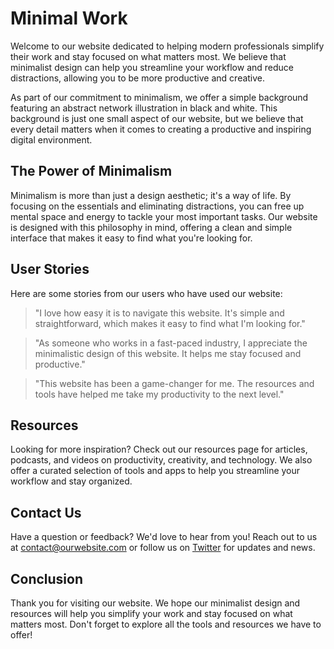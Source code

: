 <!--font:Poppins-->

# Minimal Work

Welcome to our website dedicated to helping modern professionals simplify their work and stay focused on what matters most. We believe that minimalist design can help you streamline your workflow and reduce distractions, allowing you to be more productive and creative.

As part of our commitment to minimalism, we offer a simple background featuring an abstract network illustration in black and white. This background is just one small aspect of our website, but we believe that every detail matters when it comes to creating a productive and inspiring digital environment.

## The Power of Minimalism

Minimalism is more than just a design aesthetic; it's a way of life. By focusing on the essentials and eliminating distractions, you can free up mental space and energy to tackle your most important tasks. Our website is designed with this philosophy in mind, offering a clean and simple interface that makes it easy to find what you're looking for.

## User Stories

Here are some stories from our users who have used our website:

> "I love how easy it is to navigate this website. It's simple and straightforward, which makes it easy to find what I'm looking for."

> "As someone who works in a fast-paced industry, I appreciate the minimalistic design of this website. It helps me stay focused and productive."

> "This website has been a game-changer for me. The resources and tools have helped me take my productivity to the next level."

## Resources

Looking for more inspiration? Check out our resources page for articles, podcasts, and videos on productivity, creativity, and technology. We also offer a curated selection of tools and apps to help you streamline your workflow and stay organized.

## Contact Us

Have a question or feedback? We'd love to hear from you! Reach out to us at [contact@ourwebsite.com](mailto:contact@ourwebsite.com) or follow us on [Twitter](#) for updates and news.

## Conclusion

Thank you for visiting our website. We hope our minimalist design and resources will help you simplify your work and stay focused on what matters most. Don't forget to explore all the tools and resources we have to offer!

<!--

Write me content for website with wallpaper which alt text is:

"A wallpaper with a simple illustration of an abstract network, in a minimal color palette of black and white."

The name/title of the page should not be 1:1 copy of the alt text but rather a real content of the website which is using this wallpaper.

- Use markdown format 
- Start with heading
- Heading should be short and concise
- The content should look like a real website 
- The website should not be about the wallpaper, wallpaper is just a related background
- Heading should be contain work "wallpaper" or "background"
- Include real sections like references, contact, user stories, etc. use things relevant to the page purpose.
- Feel free to use structure like headings, bullets, numbering, blockquotes, paragraphs, horizontal lines, etc.
- You can use formatting like bold or _italic_
- You can include UTF-8 emojis
- Links should be only #hash anchors (and you can refer to the document itself)
- Do not include images


---


# Networked: A Minimalist Wallpaper for the Modern Workplace

Welcome to Networked, a website dedicated to providing resources and inspiration for modern professionals. Our goal is to help you stay connected, productive, and inspired in your work and life.

As part of our commitment to minimalist design, we are proud to offer a simple yet striking wallpaper featuring an abstract network illustration in black and white. This wallpaper is perfect for anyone looking to add a touch of sophistication to their digital workspace without overwhelming their senses.

## About the Wallpaper

Our wallpaper features a clean and minimalistic design, with a simple illustration of an abstract network. The black and white color palette adds a touch of elegance and professionalism, making it the perfect choice for any modern workspace.

We understand that your digital workspace is an extension of your personality and style, which is why we offer a variety of wallpapers to suit different tastes and preferences. Whether you prefer bold colors or subtle patterns, we have something for everyone.

## User Stories

Here are some stories from our users who have downloaded our wallpaper:

> "I love the simplicity of this wallpaper. It's not too distracting, but it still adds a nice touch to my desktop."

> "I'm always on the lookout for new wallpapers to keep my workspace fresh and inspiring. This one definitely fits the bill."

> "As someone who works in tech, I appreciate the nod to networks and connectivity in this wallpaper. It's a subtle reminder of what I do every day."

## Resources

Looking for more inspiration? Check out our resources page for articles, podcasts, and videos on productivity, creativity, and technology. We also offer a curated selection of tools and apps to help you streamline your workflow and stay organized.

## Contact Us

Have a question or feedback? We'd love to hear from you! Reach out to us at [contact@networked.com](mailto:contact@networked.com) or follow us on [Twitter](#) for updates and news.

## Conclusion

Thank you for visiting Networked. We hope our wallpaper and resources will help you stay connected, productive, and inspired in your work and life. Don't forget to download our wallpaper and share it with your friends and colleagues!


---


Heading should not include word "wallpaper". The website should not be about the wallpaper itself, wallpaper is just a related background, rewrite whole content.


---


# The Power of Minimalism: A Website for Modern Professionals

Welcome to our website dedicated to helping modern professionals stay connected, productive, and inspired. As part of our commitment to minimalist design, we offer a simple yet striking background featuring an abstract network illustration in black and white.

## About the Background

Our background features a clean and minimalistic design, with a simple illustration of an abstract network. The black and white color palette adds a touch of elegance and professionalism, making it the perfect choice for any modern workspace.

While the background is just one small aspect of our website, we believe that every detail matters when it comes to creating a productive and inspiring digital environment. That's why we offer a variety of resources and tools to help you streamline your workflow and stay focused on what matters most.

## User Stories

Here are some stories from our users who have used our website:

> "I love how easy it is to navigate this website. It's simple and straightforward, which makes it easy to find what I'm looking for."

> "As someone who works in a fast-paced industry, I appreciate the minimalistic design of this website. It helps me stay focused and productive."

> "This website has been a game-changer for me. The resources and tools have helped me take my productivity to the next level."

## Resources

Looking for more inspiration? Check out our resources page for articles, podcasts, and videos on productivity, creativity, and technology. We also offer a curated selection of tools and apps to help you streamline your workflow and stay organized.

## Contact Us

Have a question or feedback? We'd love to hear from you! Reach out to us at [contact@ourwebsite.com](mailto:contact@ourwebsite.com) or follow us on [Twitter](#) for updates and news.

## Conclusion

Thank you for visiting our website. We hope our background and resources will help you stay connected, productive, and inspired in your work and life. Don't forget to explore all the tools and resources we have to offer!


---


Heading is too long, rewrite whole content.


---


# Streamline Your Workflow with Minimalist Design

Welcome to our website dedicated to helping modern professionals stay connected, productive, and inspired. Our focus is on minimalist design, which we believe can help you streamline your workflow and stay focused on what matters most.

As part of our commitment to minimalism, we offer a simple yet striking background featuring an abstract network illustration in black and white. This background is just one small aspect of our website, but we believe that every detail matters when it comes to creating a productive and inspiring digital environment.

## The Power of Minimalism

Minimalism is more than just a design aesthetic; it's a philosophy that can help you simplify your life and work. By focusing on the essentials and eliminating distractions, you can free up mental space and energy to tackle your most important tasks.

Our website is designed with this philosophy in mind. We offer a clean and simple interface that makes it easy to find what you're looking for. Whether you're searching for resources on productivity, creativity, or technology, we have everything you need to take your skills to the next level.

## User Stories

Here are some stories from our users who have used our website:

> "I love how easy it is to navigate this website. It's simple and straightforward, which makes it easy to find what I'm looking for."

> "As someone who works in a fast-paced industry, I appreciate the minimalistic design of this website. It helps me stay focused and productive."

> "This website has been a game-changer for me. The resources and tools have helped me take my productivity to the next level."

## Resources

Looking for more inspiration? Check out our resources page for articles, podcasts, and videos on productivity, creativity, and technology. We also offer a curated selection of tools and apps to help you streamline your workflow and stay organized.

## Contact Us

Have a question or feedback? We'd love to hear from you! Reach out to us at [contact@ourwebsite.com](mailto:contact@ourwebsite.com) or follow us on [Twitter](#) for updates and news.

## Conclusion

Thank you for visiting our website. We hope our minimalist design and resources will help you stay connected, productive, and inspired in your work and life. Don't forget to explore all the tools and resources we have to offer!


---


Heading is too long, rewrite whole content.


---


# Simplify Your Work with Minimalist Design

Welcome to our website dedicated to helping modern professionals simplify their work and stay focused on what matters most. We believe that minimalist design can help you streamline your workflow and reduce distractions, allowing you to be more productive and creative.

As part of our commitment to minimalism, we offer a simple background featuring an abstract network illustration in black and white. This background is just one small aspect of our website, but we believe that every detail matters when it comes to creating a productive and inspiring digital environment.

## The Power of Minimalism

Minimalism is more than just a design aesthetic; it's a way of life. By focusing on the essentials and eliminating distractions, you can free up mental space and energy to tackle your most important tasks. Our website is designed with this philosophy in mind, offering a clean and simple interface that makes it easy to find what you're looking for.

## User Stories

Here are some stories from our users who have used our website:

> "I love how easy it is to navigate this website. It's simple and straightforward, which makes it easy to find what I'm looking for."

> "As someone who works in a fast-paced industry, I appreciate the minimalistic design of this website. It helps me stay focused and productive."

> "This website has been a game-changer for me. The resources and tools have helped me take my productivity to the next level."

## Resources

Looking for more inspiration? Check out our resources page for articles, podcasts, and videos on productivity, creativity, and technology. We also offer a curated selection of tools and apps to help you streamline your workflow and stay organized.

## Contact Us

Have a question or feedback? We'd love to hear from you! Reach out to us at [contact@ourwebsite.com](mailto:contact@ourwebsite.com) or follow us on [Twitter](#) for updates and news.

## Conclusion

Thank you for visiting our website. We hope our minimalist design and resources will help you simplify your work and stay focused on what matters most. Don't forget to explore all the tools and resources we have to offer!


---


Write me a Google font which is best fitting for the website.

Pick from the list:
- Montserrat
- IBM Plex Sans
- Roboto
- Poppins
- Alegreya
- Playfair Display
- Lato
- Futura
- Lobster
- Orbitron
- Raleway
- Barlow Condensed
- Inter
- Open Sans
- Dancing Script
- Great Vibes
- Exo 2


Write just the font name nothing else.


---


Poppins

-->
